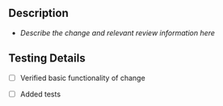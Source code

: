 ## Description

- *Describe the change and relevant review information here*

## Testing Details

- [ ] Verified basic functionality of change
- [ ] Added tests

